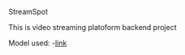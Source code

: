 StreamSpot

This is video streaming platoform backend project

Model used:
-[link](https://app.eraser.io/workspace/YtPqZ1VogxGy1jzIDkzj)